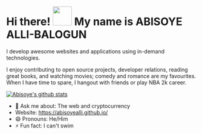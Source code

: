 # Hi there! <img src="https://raw.githubusercontent.com/MartinHeinz/MartinHeinz/master/wave.gif" width="50px"> My name is ABISOYE ALLI-BALOGUN

I develop awesome websites and applications using in-demand technologies. 

I enjoy contributing to open source projects, developer relations, reading great books, and watching movies; comedy and romance are my favourites. 
When I have time to spare, I hangout with friends or play NBA 2k career.

[![Abisoye's github stats](https://github-readme-stats.vercel.app/api/top-langs/?username=AbisoyeAlli&show_icons=true&theme=radical&layout=compact)](https://github.com/AbisoyeAlli/github-readme-stats)


- 💬 Ask me about: The web and cryptocurrency
- Website: https://abisoyealli.github.io/
- 😄 Pronouns: He/Him
- ⚡ Fun fact: I can't swim
